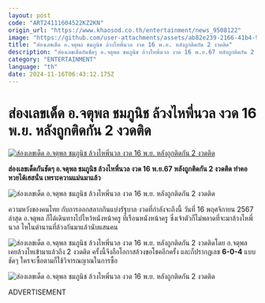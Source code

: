 ```yaml
---
layout: post
code: "ART24111604522KZ2KN"
origin_url: "https://www.khaosod.co.th/entertainment/news_9508122"
image: "https://github.com/user-attachments/assets/ab82e239-2166-41b4-9be9-c8343d4991d6"
title: "ส่องเลขเด็ด อ.จตุพล ชมภูนิช ล้วงไหพี่นวล งวด 16 พ.ย. หลังถูกติดกัน 2 งวดติด"
description: "ส่องเลขเด็ดกันชัดๆ อ.จตุพล ชมภูนิช ล้วงไหพี่นวล งวด 16 พ.ย.67 หลังถูกติดกัน 2 งวดติด ทำคอหวยได้เฮสนั่น เพราะความแม่นมาแล้ว"
category: "ENTERTAINMENT"
language: "th"
date: 2024-11-16T06:43:12.175Z
---
```


# ส่องเลขเด็ด อ.จตุพล ชมภูนิช ล้วงไหพี่นวล งวด 16 พ.ย. หลังถูกติดกัน 2 งวดติด

[![ส่องเลขเด็ด อ.จตุพล ชมภูนิช ล้วงไหพี่นวล งวด 16 พ.ย. หลังถูกติดกัน 2 งวดติด](https://www.khaosod.co.th/wpapp/uploads/2024/11/jatupon_161167-1.jpg "ส่องเลขเด็ด อ.จตุพล ชมภูนิช ล้วงไหพี่นวล งวด 16 พ.ย. หลังถูกติดกัน 2 งวดติด")](https://www.khaosod.co.th/wpapp/uploads/2024/11/jatupon_161167-1.jpg)

**ส่องเลขเด็ดกันชัดๆ อ.จตุพล ชมภูนิช ล้วงไหพี่นวล งวด 16 พ.ย.67 หลังถูกติดกัน 2 งวดติด ทำคอหวยได้เฮสนั่น เพราะความแม่นมาแล้ว**

![ส่องเลขเด็ด อ.จตุพล ชมภูนิช ล้วงไหพี่นวล งวด 16 พ.ย. หลังถูกติดกัน 2 งวดติด](https://www.khaosod.co.th/wpapp/uploads/2024/11/jatupon_161167-6.jpg)

ความหวังของคนไทย กับการออกสลากกินแบ่งรัฐบาล งวดที่กำลังจะถึงนี้ วันที่ 16 พฤศจิกายน 2567 ล่าสุด อ.จตุพล ก็ได้เดินทางไปไหว้หนังหน้าครู ที่เรือนหนังหน้าครู ซึ่งเจ้าตัวก็ไม่พลาดที่จะมาล้วงไหพี่นวล ไหในตำนานที่ล้วงกันมาแล้วนับแสนคน

![ส่องเลขเด็ด อ.จตุพล ชมภูนิช ล้วงไหพี่นวล งวด 16 พ.ย. หลังถูกติดกัน 2 งวดติด](https://www.khaosod.co.th/wpapp/uploads/2024/11/jatupon_161167-4.jpg)โดย อ.จตุพล เคยล้วงไหเข้ามาแล้วถึง 2 งวดติด ครั้งนี้จึงถือโอกาสล้วงขอโชคอีกครั้ง และก็ปรากฏเลข **6-0-4** แบบชัดๆ ใครจะซื้อตามก็ใช้วิจารณญาณในการซื้อ

![ส่องเลขเด็ด อ.จตุพล ชมภูนิช ล้วงไหพี่นวล งวด 16 พ.ย. หลังถูกติดกัน 2 งวดติด](https://www.khaosod.co.th/wpapp/uploads/2024/11/jatupon_161167-5.jpg)

ADVERTISEMENT